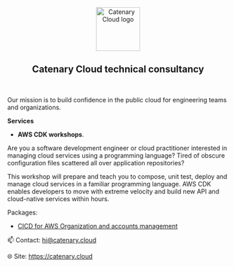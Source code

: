 <div align="center">
    <img src="https://user-images.githubusercontent.com/98995787/191385263-9c6826db-f623-4d96-996f-e4bb9d801559.png" alt="Catenary Cloud logo" style="width:100px;"/>
  <h2>Catenary Cloud technical consultancy</h2>
  </br>
</div>

 
Our mission is to build confidence in the public cloud for engineering teams and organizations.

**Services**

 - **AWS CDK workshops**.

Are you a software development engineer or cloud practitioner interested in managing cloud services using a programming language? Tired of obscure configuration files scattered all over application repositories?

This workshop will prepare and teach you to compose, unit test, deploy and manage cloud services in a familiar programming language. AWS CDK enables developers to move with extreme velocity and build new API and cloud-native services within hours.

Packages:

- [CICD for AWS Organization and accounts management](https://iq.aws.amazon.com/listings/F7JF3LMD8C/details?utm=mp.beagle)

📫 Contact: <hi@catenary.cloud>

🌐 Site: <https://catenary.cloud>

<!--
**CatenaryCloudHQ/CatenaryCloudHQ** is a ✨ _special_ ✨ repository because its `README.md` (this file) appears on your GitHub profile.

Here are some ideas to get you started:

- 🔭 I’m currently working on ...
- 🌱 I’m currently learning ...
- 👯 I’m looking to collaborate on ...
- 🤔 I’m looking for help with ...
- 💬 Ask me about ...
- 📫 How to reach me: ...
- 😄 Pronouns: ...
- ⚡ Fun fact: ...
-->
